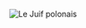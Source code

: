 ![Le Juif polonais](https://upload.wikimedia.org/wikipedia/commons/thumb/4/44/Boats_on_Lake_Oroville_during_the_2021_drought.jpg/399px-Boats_on_Lake_Oroville_during_the_2021_drought.jpg)